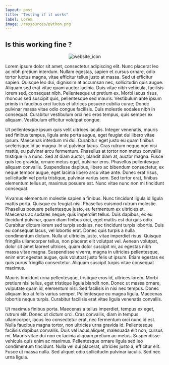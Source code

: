 ```yaml
---
layout: post
title: "Testing if it works"
label: Lorem
image: /ressources/python.png
---
```


## Is this working fine ?


<p align="center">
  <img src="/favicon.ico" alt="website_icon">
</p>

Lorem ipsum dolor sit amet, consectetur adipiscing elit. Nunc placerat leo ac nibh pretium interdum. Nullam egestas, sapien et cursus ornare, odio tortor luctus magna, vitae efficitur tellus justo at massa. Sed ut efficitur sapien. Quisque leo dui, dignissim at accumsan nec, sollicitudin quis augue. Aliquam sed erat vitae quam auctor lacinia. Duis vitae nibh vehicula, facilisis lorem sed, consequat nibh. Pellentesque ut pretium ex. Morbi lacus risus, rhoncus sed suscipit quis, pellentesque sed mauris. Vestibulum ante ipsum primis in faucibus orci luctus et ultrices posuere cubilia curae; Donec pulvinar massa vitae odio congue facilisis. Duis molestie sodales nibh in consequat. Curabitur vestibulum orci nec eros tempus, quis semper ex aliquam. Vestibulum efficitur volutpat congue.

Ut pellentesque ipsum quis velit ultrices iaculis. Integer venenatis, mauris sed finibus tempus, ligula ante porta augue, eget feugiat dui libero vitae ipsum. Maecenas interdum mi dui. Curabitur eget justo eu quam finibus scelerisque id ac magna. In ut pulvinar lacus. Cras rutrum neque non nisi mattis, eu pulvinar arcu fermentum. Phasellus at tortor non metus convallis tristique in a nunc. Sed at diam auctor, blandit diam at, auctor magna. Fusce quis leo gravida, ornare metus eget, pulvinar eros. Phasellus pellentesque aliquam convallis. Suspendisse dapibus, libero ac bibendum consectetur, ex neque tempor augue, eget lacinia libero arcu vitae ante. Donec erat risus, sollicitudin vel porta tristique, pulvinar varius sem. Sed tortor erat, finibus elementum tellus at, maximus posuere est. Nunc vitae nunc non mi tincidunt consequat.

Vivamus elementum molestie sapien a finibus. Nunc tincidunt ligula id ligula mattis porta. Quisque eu feugiat nisi. Phasellus euismod rutrum molestie. Phasellus posuere pellentesque justo, eu fermentum ex ultricies et. Maecenas ac sodales neque, quis imperdiet tellus. Duis dapibus, ex eu tincidunt pulvinar, quam diam finibus orci, eget mattis est dui quis odio. Curabitur dictum lorem sed turpis sodales, nec tincidunt turpis lobortis. Duis eu consequat lacus, vel lobortis erat. Donec quis turpis a nulla condimentum dictum. Nulla ut ultricies justo, vitae imperdiet risus. Quisque fringilla ullamcorper tellus, non placerat elit volutpat vel. Aenean volutpat, dolor sit amet laoreet ultrices, quam dolor suscipit mi, ac egestas nibh massa vitae magna. Suspendisse viverra, magna in ultricies pellentesque, enim erat egestas augue, quis volutpat justo felis ut ipsum. Etiam egestas ex quis purus fringilla consectetur. Aliquam suscipit turpis vitae consequat maximus.

Mauris tincidunt urna pellentesque, tristique eros id, ultrices lorem. Morbi pretium nisi tellus, eget tristique ligula blandit non. Donec ut massa ornare, vulputate quam id, elementum nisl. Sed facilisis in nisi nec tempus. Donec aliquam leo at felis varius semper. Pellentesque eu magna ligula. Maecenas lobortis neque turpis. Curabitur facilisis erat vitae ligula venenatis convallis.

Ut maximus finibus porta. Maecenas a tellus imperdiet, tempus ex eget, rutrum elit. Donec ut dictum orci. Cras convallis, diam in tempus ullamcorper, lacus leo consectetur erat, nec fermentum orci nunc id est. Nulla faucibus magna tortor, non ultricies urna gravida id. Pellentesque facilisis dapibus convallis. Duis vel lacus aliquet, malesuada elit non, cursus mi. Mauris vitae dui non ex lacinia aliquam pretium ac metus. Suspendisse vehicula quis enim ac maximus. Pellentesque ornare ligula sed leo condimentum tincidunt. Nulla vel dui placerat, ultricies justo a, efficitur elit. Fusce ut massa nulla. Sed aliquet odio sollicitudin pulvinar iaculis. Sed nec urna ligula. 